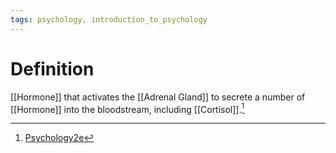 ```yaml
---
tags: psychology, introduction_to_psychology
---
```


# Definition

[[Hormone]] that activates the [[Adrenal Gland]] to secrete a number of [[Hormone]] into the bloodstream, including [[Cortisol]].[^1]

[^1]: [Psychology2e](zotero://open-pdf/library/items/SSTBV7L5?page=506)